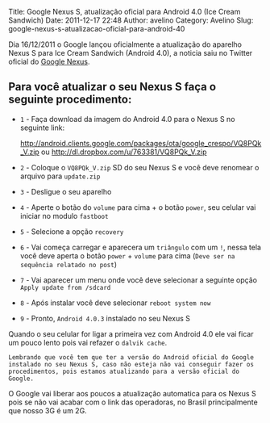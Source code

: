 Title: Google Nexus S, atualização oficial para Android 4.0 (Ice Cream Sandwich)
Date: 2011-12-17 22:48
Author: avelino
Category: Avelino
Slug: google-nexus-s-atualizacao-oficial-para-android-40

Dia 16/12/2011 o Google lançou oficialmente a atualização do aparelho
Nexus S para Ice Cream Sandwich (Android 4.0), a noticia saiu no Twitter
oficial do [Google Nexus][].

Para você atualizar o seu Nexus S faça o seguinte procedimento:
---------------------------------------------------------------

-   `1` - Faça download da imagem do Android 4.0 para o Nexus S no
    seguinte link:  

    <http://android.clients.google.com/packages/ota/google_crespo/VQ8PQk_V.zip>
    ou <http://dl.dropbox.com/u/763381/VQ8PQk_V.zip>
-   `2` - Coloque o `VQ8PQk_V.zip` SD do seu Nexus S e você deve
    renomear o arquivo para `update.zip`
-   `3` - Desligue o seu aparelho
-   `4` - Aperte o botão do `volume` para cima + o botão `power`, seu
    celular vai iniciar no modulo `fastboot`
-   `5` - Selecione a opção `recovery`
-   `6` - Vai começa carregar e aparecera um `triângulo` com um `!`,
    nessa tela você deve aperta o botão `power` + `volume` para cima
    (`Deve ser na sequência relatado no post`)
-   `7` - Vai aparecer um menu onde você deve selecionar a seguinte
    opção `Apply update from /sdcard`
-   `8` - Após instalar você deve selecionar `reboot system now`
-   `9` - Pronto, `Android 4.0.3` instalado no seu Nexus S

Quando o seu celular for ligar a primeira vez com Android 4.0 ele vai
ficar um pouco lento pois vai refazer o `dalvik cache`.

`Lembrando que você tem que ter a versão do Android oficial do Google instalado no seu Nexus S, caso não esteja não vai conseguir fazer os procedimentos, pois estamos atualizando para a versão oficial do Google.`

O Google vai liberar aos poucos a atualização automatica para os Nexus S
pois se não vai acabar com o link das operadoras, no Brasil
principalmente que nosso 3G é um 2G.

  [Google Nexus]: https://twitter.com/#!/googlenexus/status/147783081426817024
